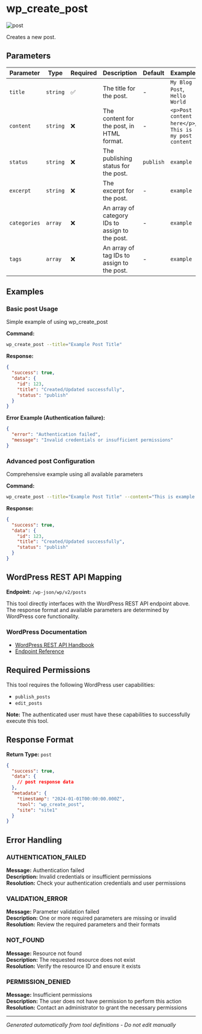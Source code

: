 # wp_create_post

![post](https://img.shields.io/badge/category-post-lightgrey)

Creates a new post.

## Parameters

| Parameter | Type | Required | Description | Default | Examples |
|-----------|------|----------|-------------|---------|----------|
| `title` | `string` | ✅ | The title for the post. | - | `My Blog Post`, `Hello World` |
| `content` | `string` | ❌ | The content for the post, in HTML format. | - | `<p>Post content here</p>`, `This is my post content` |
| `status` | `string` | ❌ | The publishing status for the post. | `publish` | `example` |
| `excerpt` | `string` | ❌ | The excerpt for the post. | - | `example` |
| `categories` | `array` | ❌ | An array of category IDs to assign to the post. | - | `example` |
| `tags` | `array` | ❌ | An array of tag IDs to assign to the post. | - | `example` |

## Examples

### Basic post Usage

Simple example of using wp_create_post

**Command:**
```bash
wp_create_post --title="Example Post Title"
```

**Response:**
```json
{
  "success": true,
  "data": {
    "id": 123,
    "title": "Created/Updated successfully",
    "status": "publish"
  }
}
```

**Error Example (Authentication failure):**
```json
{
  "error": "Authentication failed",
  "message": "Invalid credentials or insufficient permissions"
}
```


### Advanced post Configuration

Comprehensive example using all available parameters

**Command:**
```bash
wp_create_post --title="Example Post Title" --content="This is example content for the post." --status="publish" --excerpt="example_value" --categories="example_value" --tags="example_value"
```

**Response:**
```json
{
  "success": true,
  "data": {
    "id": 123,
    "title": "Created/Updated successfully",
    "status": "publish"
  }
}
```




## WordPress REST API Mapping

**Endpoint:** `/wp-json/wp/v2/posts`

This tool directly interfaces with the WordPress REST API endpoint above. The response format and available
parameters are determined by WordPress core functionality.

### WordPress Documentation
- [WordPress REST API Handbook](https://developer.wordpress.org/rest-api/)
- [Endpoint Reference](https://developer.wordpress.org/rest-api/reference/)


## Required Permissions

This tool requires the following WordPress user capabilities:

- `publish_posts`
- `edit_posts`

**Note:** The authenticated user must have these capabilities to successfully execute this tool.


## Response Format

**Return Type:** `post`

```json
{
  "success": true,
  "data": {
    // post response data
  },
  "metadata": {
    "timestamp": "2024-01-01T00:00:00.000Z",
    "tool": "wp_create_post",
    "site": "site1"
  }
}
```

## Error Handling

### AUTHENTICATION_FAILED

**Message:** Authentication failed  
**Description:** Invalid credentials or insufficient permissions  
**Resolution:** Check your authentication credentials and user permissions


### VALIDATION_ERROR

**Message:** Parameter validation failed  
**Description:** One or more required parameters are missing or invalid  
**Resolution:** Review the required parameters and their formats


### NOT_FOUND

**Message:** Resource not found  
**Description:** The requested resource does not exist  
**Resolution:** Verify the resource ID and ensure it exists


### PERMISSION_DENIED

**Message:** Insufficient permissions  
**Description:** The user does not have permission to perform this action  
**Resolution:** Contact an administrator to grant the necessary permissions




---

*Generated automatically from tool definitions - Do not edit manually*
